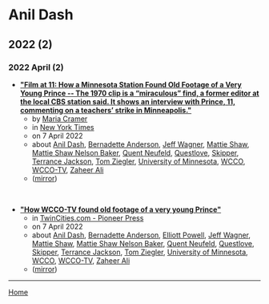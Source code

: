 # Anil Dash

## 2022 (2)

### 2022 April (2)

 - [**"Film at 11: How a Minnesota Station Found Old Footage of a Very Young Prince -- The 1970 clip is a “miraculous” find, a former editor at the local CBS station said. It shows an interview with Prince, 11, commenting on a teachers’ strike in Minneapolis."**](https://www.nytimes.com/2022/04/07/us/prince-1970-teachers-strike-wcco.html)
    - by [Maria Cramer](../../authors/maria-cramer/index.md)
    - in [New York Times](../../publications/new-york-times/index.md)
    - on 7 April 2022
    - about [Anil Dash](../../topics/anil-dash/index.md), [Bernadette Anderson](../../topics/bernadette-anderson/index.md), [Jeff Wagner](../../topics/jeff-wagner/index.md), [Mattie Shaw](../../topics/mattie-shaw/index.md), [Mattie Shaw Nelson Baker](../../topics/mattie-shaw-nelson-baker/index.md), [Quent Neufeld](../../topics/quent-neufeld/index.md), [Questlove](../../topics/questlove/index.md), [Skipper](../../topics/skipper/index.md), [Terrance Jackson](../../topics/terrance-jackson/index.md), [Tom Ziegler](../../topics/tom-ziegler/index.md), [University of Minnesota](../../topics/university-of-minnesota/index.md), [WCCO](../../topics/wcco/index.md), [WCCO-TV](../../topics/wcco-tv/index.md), [Zaheer Ali](../../topics/zaheer-ali/index.md)
    - ([mirror](https://web.archive.org/web/*/https://www.nytimes.com/2022/04/07/us/prince-1970-teachers-strike-wcco.html))

<br />

 - [**"How WCCO-TV found old footage of a very young Prince"**](https://www.twincities.com/2022/04/07/film-at-11-how-wcco-tv-found-old-footage-of-a-very-young-prince/)
    - in [TwinCities.com - Pioneer Press](../../publications/twincities-com-pioneer-press/index.md)
    - on 7 April 2022
    - about [Anil Dash](../../topics/anil-dash/index.md), [Bernadette Anderson](../../topics/bernadette-anderson/index.md), [Elliott Powell](../../topics/elliott-powell/index.md), [Jeff Wagner](../../topics/jeff-wagner/index.md), [Mattie Shaw](../../topics/mattie-shaw/index.md), [Mattie Shaw Nelson Baker](../../topics/mattie-shaw-nelson-baker/index.md), [Quent Neufeld](../../topics/quent-neufeld/index.md), [Questlove](../../topics/questlove/index.md), [Skipper](../../topics/skipper/index.md), [Terrance Jackson](../../topics/terrance-jackson/index.md), [Tom Ziegler](../../topics/tom-ziegler/index.md), [University of Minnesota](../../topics/university-of-minnesota/index.md), [WCCO](../../topics/wcco/index.md), [WCCO-TV](../../topics/wcco-tv/index.md), [Zaheer Ali](../../topics/zaheer-ali/index.md)
    - ([mirror](https://web.archive.org/web/*/https://www.twincities.com/2022/04/07/film-at-11-how-wcco-tv-found-old-footage-of-a-very-young-prince/))

----

[Home](../index.md)
